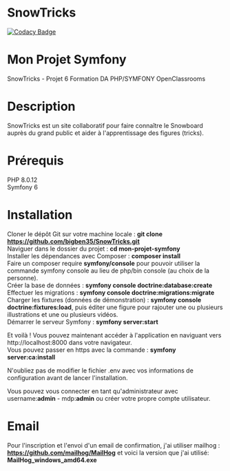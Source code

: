 # SnowTricks

[![Codacy Badge](https://app.codacy.com/project/badge/Grade/0f656d90e0354bca9fc9f1163b0eb103)](https://app.codacy.com/gh/bigben35/SnowTricks/dashboard?utm_source=gh&utm_medium=referral&utm_content=&utm_campaign=Badge_grade)

# Mon Projet Symfony 
SnowTricks - Projet 6 Formation DA PHP/SYMFONY OpenClassrooms

# Description
SnowTricks est un site collaboratif pour faire connaître le Snowboard auprès du grand public et aider à l'apprentissage des figures (tricks).

# Prérequis
PHP 8.0.12  
Symfony 6

# Installation
Cloner le dépôt Git sur votre machine locale : **git clone https://github.com/bigben35/SnowTricks.git**   
Naviguer dans le dossier du projet : **cd mon-projet-symfony**   
Installer les dépendances avec Composer : **composer install**    
Faire un composer require **symfony/console** pour pouvoir utiliser la commande symfony console au lieu de php/bin console (au choix de la personne).    
Créer la base de données : **symfony console doctrine:database:create**      
Effectuer les migrations : **symfony console doctrine:migrations:migrate**     
Charger les fixtures (données de démonstration) : **symfony console doctrine:fixtures:load**, puis éditer une figure pour rajouter une ou plusieurs illustrations et une ou plusieurs vidéos.   
Démarrer le serveur Symfony : **symfony server:start**    

Et voilà ! Vous pouvez maintenant accéder à l'application en naviguant vers http://localhost:8000 dans votre navigateur.  
Vous pouvez passer en https avec la commande : **symfony server:ca:install**

N'oubliez pas de modifier le fichier .env avec vos informations de configuration avant de lancer l'installation.

Vous pouvez vous connecter en tant qu'administrateur avec username:**admin** -  mdp:**admin** ou créer votre propre compte utilisateur. 

# Email
Pour l'inscription et l'envoi d'un email de confirmation, j'ai utiliser mailhog : **https://github.com/mailhog/MailHog** et voici la version que j'ai utilisé: **MailHog_windows_amd64.exe**  
 


